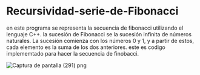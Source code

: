 # Recursividad-serie-de-Fibonacci
en este programa se representa la secuencia de fibonacci utilizando el lenguaje C++.
la sucesión de Fibonacci se la sucesión infinita de números naturales. La sucesión comienza con los números 0 y 1, y a partir de estos, cada elemento es la suma de los dos anteriores.
este es codigo implememtado para hacer la secuencia de finobacci.


![Captura de pantalla (291) png](https://user-images.githubusercontent.com/71051834/94639779-9b655900-02a2-11eb-9b46-6f92a8964b13.jpg)


